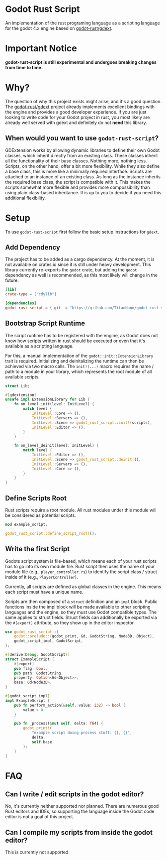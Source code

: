 # Godot Rust Script
An implementation of the rust programing language as a scripting language for the godot 4.x engine based on [godot-rust/gdext](https://github.com/godot-rust/gdext).

# Important Notice

**godot-rust-script is still experimental and undergoes breaking changes from time to time.**

# Why?

The question of why this project exists might arise, and it's a good question. The [godot-rust/gdext](https://github.com/godot-rust/gdext)
project already implements excellent bindings with the engine and provides a good developer experience. If you are just looking to write code 
for your Godot project in rust, you most likely are already well served with gdext and definitely do not **need** this library.

## When would you want to use `godot-rust-script`?

GDExtension works by allowing dynamic libraries to define their own Godot classes, which inherit directly from an existing class. These 
classes inherit all the functionality of their base classes. Nothing more, nothing less. Scripts, on the other hand, offer a bit more 
flexibility. While they also define a base class, this is more like a minimally required interface. Scripts are attached to an instance of 
an existing class. As long as the instance inherits the required base class, the script is compatible with it. This makes the scripts somewhat 
more flexible and provides more compossibility than using plain class-based inheritance. It is up to you to decide if you need this
additional flexibility.

# Setup

To use `godot-rust-script` first follow the basic setup instructions for `gdext`.

## Add Dependency

The project has to be added as a cargo dependency. At the moment, it is not available on crates.io since it is still under heavy development.
This library currently re-exports the `godot` crate, but adding the `godot` dependency as well is recommended, as this most likely will change in the future.

```toml
[lib]
crate-type = ["cdylib"]

[dependencies]
godot-rust-script = { git  = "https://github.com/TitanNano/godot-rust-script.git", branch = "master" }
```

## Bootstrap Script Runtime

The script runtime has to be registered with the engine, as Godot does not know how scripts written in rust should be executed or even that 
it's available as a scripting language.

For this, a manual implementation of the `godot::init::ExtensionLibrary` trait is required. Initializing and deinitalizing the runtime can then
be achieved via two macro calls. The `init!(...)` macro requires the name / path to a module in your library, which represents the root module
of all available scripts.

```rs
struct Lib;

#[gdextension]
unsafe impl ExtensionLibrary for Lib {
    fn on_level_init(level: InitLevel) {
        match level {
            InitLevel::Core => (),
            InitLevel::Servers => (),
            InitLevel::Scene => godot_rust_script::init!(scripts),
            InitLevel::Editor => (),
        }
    }

    fn on_level_deinit(level: InitLevel) {
        match level {
            InitLevel::Editor => (),
            InitLevel::Scene => godot_rust_script::deinit!(),
            InitLevel::Servers => (),
            InitLevel::Core => (),
        }
    }
}
```

## Define Scripts Root

Rust scripts require a root module. All rust modules under this module will be considered as potential scripts.

```rs
mod example_script;

godot_rust_script::define_script_root!();
```

## Write the first Script

Godots script system is file-based, which means each of your rust scripts has to go into its own module file. Rust script then uses the name
of your module file (e.g., `player_controller.rs`) to identify the script class / struct inside of it (e.g., `PlayerController`). 

Currently, all scripts are defined as global classes in the engine. This means each script must have a unique name.

Scripts are then composed of a `struct` definition and an `impl` block. Public functions inside the impl block will be made available to 
other scripting languages and the engine, so they must use Godot compatible types. The same applies to struct fields. 
Struct fields can additionally be exported via the `#[export]` attribute, so they show up in the editor inspector.

```rs
use godot_rust_script::{
	godot::prelude::{godot_print, Gd, GodotString, Node3D, Object},
	godot_script_impl, GodotScript,
};

#[derive(Debug, GodotScript)]
struct ExampleScript {
	#[export]
	pub flag: bool,
	pub path: GodotString,
	property: Option<Gd<Object>>,
	base: Gd<Node3D>,
}

#[godot_script_impl]
impl ExampleScript {
	pub fn perform_action(&self, value: i32) -> bool {
		value > 0
	}

	pub fn _process(&mut self, delta: f64) {
		godot_print!(
			"example script doing process stuff: {}, {}",
			delta,
			self.base
		);
	}
}
```

# FAQ

## Can I write / edit scripts in the godot editor?
No, it's currently neither supported nor planned. There are numerous good Rust editors and IDEs, so supporting the language inside 
the Godot code editor is not a goal of this project.

## Can I compile my scripts from inside the godot editor?
This is currently not supported.
